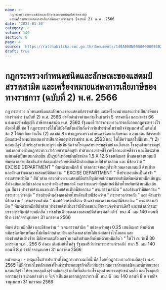 ```yaml
---
name: >-
  กฎกระทรวงกำหนดชนิดและลักษณะของแสตมป์สรรพสามิต
  และเครื่องหมายแสดงการเสียภาษีของทางราชการ (ฉบับที่ 2) พ.ศ. 2566
date: '2023-01-30'
category: ก
volume: 140
section: 8
page: 4
source: 'https://ratchakitcha.soc.go.th/documents/140A008N0000000000402.pdf'
draft: true
---
```


# กฎกระทรวงกำหนดชนิดและลักษณะของแสตมป์สรรพสามิต และเครื่องหมายแสดงการเสียภาษีของทางราชการ (ฉบับที่ 2) พ.ศ. 2566

กฎ กระทรวง ก ําหนดชนิดและลักษณะของแสตมป์สรรพสํามิต และเครื่องหมํายแสดงกํารเสียภําษีของทํางรําชกําร (ฉบับที่ 2) พ.ศ. 2566 อําศัยอํานําจตํามควํามในมําตรํา 5 วรรคหนึ่ง และมําตรํา 66 แห่งพระรําชบัญญัติ ภําษีสรรพสํามิต พ.ศ. 2560 รัฐมนตรีว่ํากํารกระทรวงกํารคลังออกกฎกระทรวงไว้ ดังต่อไปนี้ ข้อ 1 กฎกระทรวงนี้ให้ใช้บังคับตั้งแต่วันถัดจํากวันประกําศในรําชกิจจํานุเบกษําเป็นต้นไป ข้อ 2 ให้ยกเลิกควํามใน (2) ของข้อ 8 แห่งกฎกระทรวงกําหนดชนิดและลักษณะ ข องแสตมป์สรรพสํามิตและเครื่องหมํายแสดงกํารเสียภําษีของทํางรําชกําร พ.ศ. 2563 และ ให้ใช้ควํามต่อไปนี้แทน “( 2) แสตมป์สุรําสําหรับสุรําแช่และสุรํากลั่นที่ผลิตจํากโรงอุตสําหกรรมสุรําขนําดเล็กและ โรงอุตสําหกรรมสุรําขนําดกลํางตํามกฎกระทรวงว่ําด้วยกํารผลิตสุรํา ทําด้วยกระดําษสีขําวหรือกระดําษสีขําว และมีกระดําษแผ่นหลังเป็นแบบกลําสซีน เป็นรูปสี่เหลี่ยมผืนผ้ําขนําด 1.5 X 12.5 เซนติเมตร พื้นของดวงแสตมป์พิมพ์ลวดลํายป้องกันกํารปลอมแปลงด้วยหมึกสีน้ําตําลเข้มและสีน้ําตําลอ่อน และ มีข้อควําม “ EXCISE DEPARTMENT ” พิมพ์ด้วยหมึกสี น้ ําตําลกระจํายอยู่ทั่วบริเวณดวงแสตมป์ ด้ํานซ้ํายและด้ํานขวําของดวงแสตมป์มีข้อควําม “ EXCISE DEPARTMENT ” ซึ่งประกอบกันเป็นคําว่ํา “ กรมสรรพสํามิต ” สีน้ ําตําล ตรงกลํางดวงแสตมป์มีตรําสัญลักษณ์กรมสรรพสํามิตพิมพ์ด้วยหมึกเส้นนูน สีม่วงเข้มและสีม่วงอ่อน และทํางด้ํานซ้ํายและด้ ํานขวําของตรําสัญลักษณ์มีลํายไทยพิมพ์ด้วยหมึกเส้นนูน สีม่วง ทํางชํายด้ํานบนของลํายไทยด้ํานซ้ํายมีข้อควําม “ กรมสรรพสํามิต ” และด้ํานขวํามีข้อควําม “ กระทรวงกํารคลัง ” ทํางชํายด้ํานล่ํางของลํายไทยด้ํานซ้ํายมีข้อควําม “ กระทรวงกํารคลัง ” และ ด้ํานขวํามีข้อควําม “ กรมสรรพสํามิต ” พิมพ์ด้วยหมึกสีม่วง ด้ํานขวําของดวงแสตมป์มีข้อควําม “ กรมสรรพสํามิต ” พิมพ์ด้วยหมึกสีน้ําตําล ทํางชํายด้ํานล่ํางขวํามีตัวเลขและอักษรแจ้งจํานวนดีกรี และขนําดภําชนะบรรจุสุรําพิมพ์ด้วยหมึกสีด ํา ทํางด้ํานซ้ํายของดวงแสตมป์มีภําพรหัสคิวอําร์ ้ หนา 4 ่ เลม 140 ตอนที่ 8 ก ราชกิจจานุเบกษา 31 มกราคม 2566

พิมพ์ ด้วยหมึกสีดํา และมีข้อควําม “ ก รมสรรพสํามิต ” ขนําดควํามสูง 0.25 เซนติเมตร พิมพ์ด้วย หมึกชนิดพิเศษที่มองไม่เห็นด้วยตําเปล่ําและเรืองแสงภํายใต้แสงอัลตรําไวโอเลต และทํางชํายด้ํานล่ํางซ้ําย มีอักษรและตัวเลขจ ํานวนสิบสํามหลักพิมพ์ด้วยหมึกสีด ํา ” ให้ไว้ ณ วันที่ 30 มกรําคม พ.ศ . 256 6 อําคม เติมพิทยําไพสิฐ รัฐมนตรีว่ํากํารกระทรวงกํารคลัง ้ หนา 5 ่ เลม 140 ตอนที่ 8 ก ราชกิจจานุเบกษา 31 มกราคม 2566

หมํายเหตุ : - เหตุผลในกํารประกําศใช้กฎกระทรวงฉบับนี้ คือ โดยที่กฎกระทรวงกํารผลิตสุรํา พ.ศ. 2565 ได้มีกํารแก้ไขหลักเกณฑ์ในกํารประกอบธุรกิจเกี่ยวกับสุรํา สมควรกําหนดชนิดและลักษณะของแสตมป์สุรํา ให้ครอบคลุมถึงสุรําแช่และสุรํากลั่นที่ผลิตจํากโรงอุตสําหกรรมสุรําขนําดเล็ก และโรงอุตสําหกรรมสุรํา ขนําดกลํางด้ว ย จึงจ ําเป็นต้องออกกฎกระทรวงนี้ ้ หนา 6 ่ เลม 140 ตอนที่ 8 ก ราชกิจจานุเบกษา 31 มกราคม 2566

